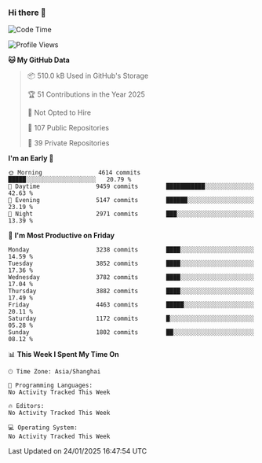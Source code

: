 ### Hi there 👋

<!--
**qbosen/qbosen** is a ✨ _special_ ✨ repository because its `README.md` (this file) appears on your GitHub profile.

Here are some ideas to get you started:

- 🔭 I’m currently working on ...
- 🌱 I’m currently learning ...
- 👯 I’m looking to collaborate on ...
- 🤔 I’m looking for help with ...
- 💬 Ask me about ...
- 📫 How to reach me: ...
- 😄 Pronouns: ...
- ⚡ Fun fact: ...
-->

<!--START_SECTION:waka-->
![Code Time](http://img.shields.io/badge/Code%20Time-2%2C111%20hrs%2036%20mins-blue)

![Profile Views](http://img.shields.io/badge/Profile%20Views-0-blue)

**🐱 My GitHub Data** 

> 📦 510.0 kB Used in GitHub's Storage 
 > 
> 🏆 51 Contributions in the Year 2025
 > 
> 🚫 Not Opted to Hire
 > 
> 📜 107 Public Repositories 
 > 
> 🔑 39 Private Repositories 
 > 
**I'm an Early 🐤** 

```text
🌞 Morning                4614 commits        █████░░░░░░░░░░░░░░░░░░░░   20.79 % 
🌆 Daytime                9459 commits        ███████████░░░░░░░░░░░░░░   42.63 % 
🌃 Evening                5147 commits        ██████░░░░░░░░░░░░░░░░░░░   23.19 % 
🌙 Night                  2971 commits        ███░░░░░░░░░░░░░░░░░░░░░░   13.39 % 
```
📅 **I'm Most Productive on Friday** 

```text
Monday                   3238 commits        ████░░░░░░░░░░░░░░░░░░░░░   14.59 % 
Tuesday                  3852 commits        ████░░░░░░░░░░░░░░░░░░░░░   17.36 % 
Wednesday                3782 commits        ████░░░░░░░░░░░░░░░░░░░░░   17.04 % 
Thursday                 3882 commits        ████░░░░░░░░░░░░░░░░░░░░░   17.49 % 
Friday                   4463 commits        █████░░░░░░░░░░░░░░░░░░░░   20.11 % 
Saturday                 1172 commits        █░░░░░░░░░░░░░░░░░░░░░░░░   05.28 % 
Sunday                   1802 commits        ██░░░░░░░░░░░░░░░░░░░░░░░   08.12 % 
```


📊 **This Week I Spent My Time On** 

```text
🕑︎ Time Zone: Asia/Shanghai

💬 Programming Languages: 
No Activity Tracked This Week

🔥 Editors: 
No Activity Tracked This Week

💻 Operating System: 
No Activity Tracked This Week
```


 Last Updated on 24/01/2025 16:47:54 UTC
<!--END_SECTION:waka-->
